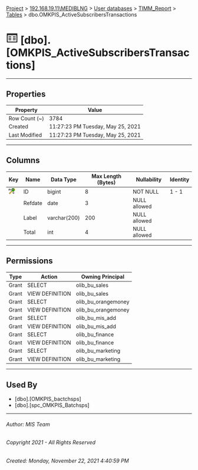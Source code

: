 #### 

[Project](../../../../index.md) > [192.168.19.11\\MEDIBLNG](../../../index.md) > [User databases](../../index.md) > [TIMM_Report](../index.md) > [Tables](Tables.md) > dbo.OMKPIS_ActiveSubscribersTransactions

# ![Tables](../../../../Images/Table32.png) [dbo].[OMKPIS_ActiveSubscribersTransactions]

---

## <a name="#properties"></a>Properties

| Property | Value |
|---|---|
| Row Count (~) | 3784 |
| Created | 11:27:23 PM Tuesday, May 25, 2021 |
| Last Modified | 11:27:23 PM Tuesday, May 25, 2021 |


---

## <a name="#columns"></a>Columns

| Key | Name | Data Type | Max Length (Bytes) | Nullability | Identity |
|---|---|---|---|---|---|
| [![Cluster Primary Key PK__OMKPIS_A__3214EC277702715C: ID](../../../../Images/pkcluster.png)](#indexes) | ID | bigint | 8 | NOT NULL | 1 - 1 |
|  | Refdate | date | 3 | NULL allowed |  |
|  | Label | varchar(200) | 200 | NULL allowed |  |
|  | Total | int | 4 | NULL allowed |  |


---

## <a name="#permissions"></a>Permissions

| Type | Action | Owning Principal |
|---|---|---|
| Grant | SELECT | olib_bu_sales |
| Grant | VIEW DEFINITION | olib_bu_sales |
| Grant | SELECT | olib_bu_orangemoney |
| Grant | VIEW DEFINITION | olib_bu_orangemoney |
| Grant | SELECT | olib_bu_mis_add |
| Grant | VIEW DEFINITION | olib_bu_mis_add |
| Grant | SELECT | olib_bu_finance |
| Grant | VIEW DEFINITION | olib_bu_finance |
| Grant | SELECT | olib_bu_marketing |
| Grant | VIEW DEFINITION | olib_bu_marketing |


---

## <a name="#usedby"></a>Used By

* [dbo].[OMKPIS_bactchsps]
* [dbo].[spc_OMKPIS_Batchsps]


---

###### Author:  MIS Team

###### Copyright 2021 - All Rights Reserved

###### Created: Monday, November 22, 2021 4:40:59 PM

